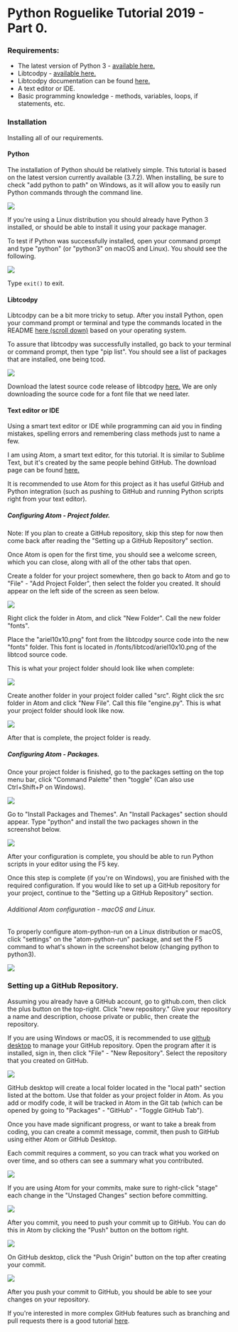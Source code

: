 # Python Roguelike Tutorial 2019 - Part 0.

### Requirements:
* The latest version of Python 3 - [available here.](https://www.python.org/downloads/)
* Libtcodpy -  [available here.](https://github.com/libtcod/python-tcod)
* Libtcodpy documentation can be found [here.](https://python-tcod.readthedocs.io/en/latest/libtcodpy.html)
* A text editor or IDE.
* Basic programming knowledge - methods, variables, loops, if statements, etc.

### Installation
Installing all of our requirements.

#### Python
The installation of Python should be relatively simple. This tutorial is based on the latest version currently available (3.7.2). When installing, be sure to check "add python to path" on Windows, as it will allow you to easily run Python commands through the command line.

![](/docs/images/part-0/python-install.PNG)

If you're using a Linux distribution you should already have Python 3 installed, or should be able to install it using your package manager.

To test if Python was successfully installed, open your command prompt and type "python" (or "python3" on macOS and Linux). You should see the following.

![](/docs/images/part-0/python-console.PNG)

Type ```exit()``` to exit.


#### Libtcodpy
Libtcodpy can be a bit more tricky to setup. After you install Python, open your command prompt or terminal and type the commands located in the README [here (scroll down)](https://github.com/libtcod/python-tcod) based on your operating system.

To assure that libtcodpy was successfully installed, go back to your terminal or command prompt, then type "pip list". You should see a list of packages that are installed, one being tcod.

 ![](/docs/images/part-0/pip-packages.PNG)

Download the latest source code release of libtcodpy [here.](https://github.com/libtcod/python-tcod/releases) We are only downloading the source code for a font file that we need later.


#### Text editor or IDE
Using a smart text editor or IDE while programming can aid you in finding mistakes, spelling errors and remembering class methods just to name a few.

I am using Atom, a smart text editor, for this tutorial. It is similar to Sublime Text, but it's created by the same people behind GitHub. The download page can be found [here.](https://atom.io/)

It is recommended to use Atom for this project as it has useful GitHub and Python integration (such as pushing to GitHub and running Python scripts right from your text editor).  

##### Configuring Atom - Project folder.
Note: If you plan to create a GitHub repository, skip this step for now then come back after reading the "Setting up a GitHub Repository" section.

Once Atom is open for the first time, you should see a welcome screen, which you can close, along with all of the other tabs that open.

Create a folder for your project somewhere, then go back to Atom and go to "File" - "Add Project Folder", then select the folder you created. It should appear on the left side of the screen as seen below.

![](/docs/images/part-0/empty-project-folder.PNG)

Right click the folder in Atom, and click "New Folder". Call the new folder "fonts".

Place the "ariel10x10.png" font from the libtcodpy source code into the new "fonts" folder. This font is located in /fonts/libtcod/ariel10x10.png of the libtcod source code.

This is what your project folder should look like when complete:

![](/docs/images/part-0/adding_fonts.PNG)

Create another folder in your project folder called "src". Right click the src folder in Atom and click "New File". Call this file "engine.py". This is what your project folder should look like now.

![](/docs/images/part-0/project_folder_final.PNG)

After that is complete, the project folder is ready.

##### Configuring Atom - Packages.
Once your project folder is finished, go to the packages setting on the top menu bar, click "Command Palette" then "toggle" (Can also use Ctrl+Shift+P on Windows).

![](/docs/images/part-0/command-pallete.PNG)

Go to "Install Packages and Themes". An "Install Packages" section should appear. Type "python" and install the two packages shown in the screenshot below.

![](/docs/images/part-0/packages.PNG)

After your configuration is complete, you should be able to run Python scripts in your editor using the F5 key.

Once this step is complete (if you're on Windows), you are finished with the required configuration. If you would like to set up a GitHub repository for your project, continue to the "Setting up a GitHub Repository" section.

###### Additional Atom configuration - macOS and Linux.
To properly configure atom-python-run on a Linux distribution or macOS,
click "settings" on the "atom-python-run" package, and set the F5 command to what's shown in the screenshot below (changing python to python3).

![](/docs/images/part-0/package-python3.PNG)

### Setting up a GitHub Repository.
Assuming you already have a GitHub account, go to github.com, then click the plus button on the top-right. Click "new repository." Give your repository a name and description, choose private or public, then create the repository.

If you are using Windows or macOS, it is recommended to use [github desktop](https://desktop.github.com/) to manage your GitHub repository. Open the program after it is installed, sign in, then  click "File" - "New Repository". Select the repository that you created on GitHub.

![](/docs/images/part-0/github-desktop.PNG)

GitHub desktop will create a local folder located in the "local path" section listed at the bottom. Use that folder as your project folder in Atom. As you add or modify code, it will be tracked in Atom in the Git tab (which can be opened by going to "Packages" - "GitHub" - "Toggle GitHub Tab").

Once you have made significant progress, or want to take a break from coding, you can create a commit message, commit, then push to GitHub using either Atom or GitHub Desktop.

Each commit requires a comment, so you can track what you worked on over time, and so others can see a summary what you contributed.

![](/docs/images/part-0/desktop-commit.PNG)

If you are using Atom for your commits, make sure to right-click "stage" each change in the "Unstaged Changes" section before committing.

![](/docs/images/part-0/atom-commit.PNG)

After you commit, you need to push your commit up to GitHub. You can do this in Atom by clicking the "Push" button on the bottom right.

![](/docs/images/part-0/atom-push.PNG)

On GitHub desktop, click the "Push Origin" button on the top after creating your commit.

![](/docs/images/part-0/github-push.PNG)

After you push your commit to GitHub, you should be able to see your changes on your repository.

If you're interested in more complex GitHub features such as branching and pull requests there is a good tutorial [here](https://guides.github.com/activities/hello-world/).
